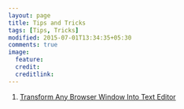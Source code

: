 ```yaml
---
layout: page
title: Tips and Tricks
tags: [Tips, Tricks]
modified: 2015-07-01T13:34:35+05:30
comments: true
image:
  feature:
  credit:
  creditlink:
---
```


1. <a href="/tips-and-tricks/transform-any-browser-window-into-text-editor/"> Transform Any Browser Window Into Text Editor </a>
